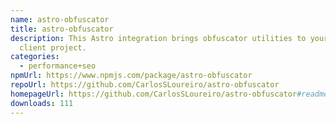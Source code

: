 ```yaml
---
name: astro-obfuscator
title: astro-obfuscator
description: This Astro integration brings obfuscator utilities to your Astro
  client project.
categories:
  - performance+seo
npmUrl: https://www.npmjs.com/package/astro-obfuscator
repoUrl: https://github.com/CarlosSLoureiro/astro-obfuscator
homepageUrl: https://github.com/CarlosSLoureiro/astro-obfuscator#readme
downloads: 111
---
```

